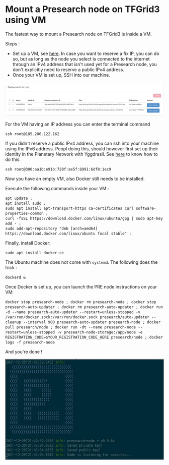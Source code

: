 # Mount a Presearch node on TFGrid3 using VM

The fastest way to mount a Presearch node on TFGrid3 is inside a VM. 

Steps : 
- Set up a VM, see [here](weblets_vm). In case you want to reserve a fix IP, you can do so, but as long as the node you select is connected to the internet through an IPv4 address that isn't used yet for a Presearch node, you don't explicitly need to reserve a public IPv4 address. 
- Once your VM is set up, SSH into our machine. 

![](img/weblet_vm_overview.png)

For the VM having an IP address you can enter the terminal command 
```
ssh root@185.206.122.162
```

If you didn't reserve a public IPv4 address, you can ssh into your machine using the IPv6 address. Peopl doing this, should however first set up their identity in the Planetary Network with Yggdrasil. See [here](manual__yggdrasil_client) to know how to do this. 

```
ssh root@300:aa1b:e91b:720f:ae5f:8991:6df8:1ec9
```

Now you have an empty VM, also Docker still needs to be installed. 

Execute the following commands inside your VM : 

```
apt update ; 
apt install sudo ;
sudo apt install apt-transport-https ca-certificates curl software-properties-common ;
curl -fsSL https://download.docker.com/linux/ubuntu/gpg | sudo apt-key add - ;
sudo add-apt-repository "deb [arch=amd64] https://download.docker.com/linux/ubuntu focal stable" ; 
``` 
Finally, install Docker: 

```
sudo apt install docker-ce
``` 
The Ubuntu machine does not come with `systemd`. The following does the trick : 

```
dockerd &
``` 
Once Docker is set up, you can launch the PRE node instructions on your VM: 

```
docker stop presearch-node ; docker rm presearch-node ; docker stop presearch-auto-updater ; docker rm presearch-auto-updater ; docker run -d --name presearch-auto-updater --restart=unless-stopped -v /var/run/docker.sock:/var/run/docker.sock presearch/auto-updater --cleanup --interval 900 presearch-auto-updater presearch-node ; docker pull presearch/node ; docker run -dt --name presearch-node --restart=unless-stopped -v presearch-node-storage:/app/node -e REGISTRATION_CODE=$YOUR_REGISTRATION_CODE_HERE presearch/node ; docker logs -f presearch-node
```

And you're done ! 

![](img/weblet_vm_presearch_result.jpg)
